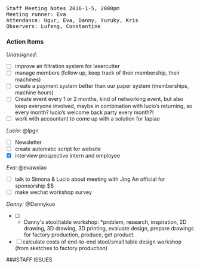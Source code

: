 <pre>
Staff Meeting Notes 2016-1-5, 2000pm
Meeting runner: Eva
Attendance: Ugur, Eva, Danny, Yuruky, Kris
Observers: Lufeng, Constantine
</pre>

### Action Items

*Unassigned:*
- [ ] improve air filtration system for lasercutter
- [ ] manage members (follow up, keep track of their membership, their machines)
- [ ] create a payment system better than our paper system (memberships, machine hours)
- [ ] Create event every 1 or 2 months, kind of networking event, but also keep everyone involved, maybe in combination with lucio’s returning, so every month? lucio’s welcome back party every month?!
- [ ] work with accountant to come up with a solution for fapiao

*Lucio:* @lpgn
- [ ] Newsletter
- [ ] create automatic script for website
- [x] interview prospective intern and employee

*Eva:* @evawxiao
- [ ] talk to Simona & Lucio about meeting with Jing An official for sponsorship $$
- [ ] make wechat workshop survey

*Danny:* @Dannykuo
- [ ] * Danny's stool/table workshop:
      *problem, research, inspiration, 2D drawing, 3D drawing, 3D printing, evaluate design, prepare drawings for factory production, produce, get product.
- [ ] calculate costs of end-to-end stool/small table design workshop (from sketches to factory production)

###STAFF ISSUES
